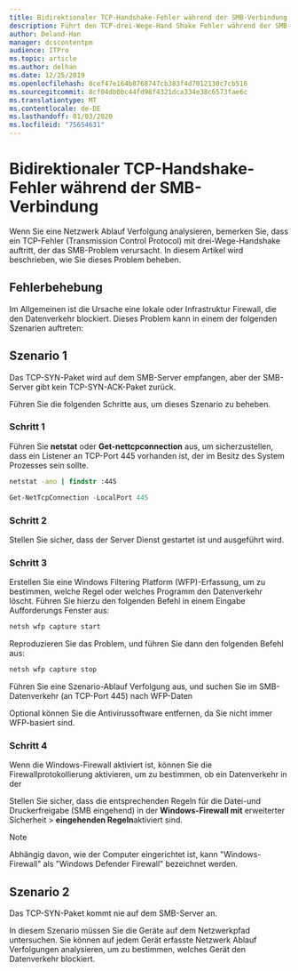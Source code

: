 ```yaml
---
title: Bidirektionaler TCP-Handshake-Fehler während der SMB-Verbindung
description: Führt den TCP-drei-Wege-Hand Shake Fehler während der SMB-Verbindung ein.
author: Deland-Han
manager: dcscontentpm
audience: ITPro
ms.topic: article
ms.author: delhan
ms.date: 12/25/2019
ms.openlocfilehash: 8cef47e164b8768747cb383f4d7012130c7cb516
ms.sourcegitcommit: 8cf04db0bc44fd98f4321dca334e38c6573fae6c
ms.translationtype: MT
ms.contentlocale: de-DE
ms.lasthandoff: 01/03/2020
ms.locfileid: "75654631"
---
```

# <a name="tcp-three-way-handshake-failure-during-smb-connection"></a>Bidirektionaler TCP-Handshake-Fehler während der SMB-Verbindung

Wenn Sie eine Netzwerk Ablauf Verfolgung analysieren, bemerken Sie, dass ein TCP-Fehler (Transmission Control Protocol) mit drei-Wege-Handshake auftritt, der das SMB-Problem verursacht. In diesem Artikel wird beschrieben, wie Sie dieses Problem beheben.

## <a name="troubleshooting"></a>Fehlerbehebung

Im Allgemeinen ist die Ursache eine lokale oder Infrastruktur Firewall, die den Datenverkehr blockiert. Dieses Problem kann in einem der folgenden Szenarien auftreten:

## <a name="scenario-1"></a>Szenario 1

Das TCP-SYN-Paket wird auf dem SMB-Server empfangen, aber der SMB-Server gibt kein TCP-SYN-ACK-Paket zurück.

Führen Sie die folgenden Schritte aus, um dieses Szenario zu beheben.

### <a name="step-1"></a>Schritt 1

Führen Sie **netstat** oder **Get-nettcpconnection** aus, um sicherzustellen, dass ein Listener an TCP-Port 445 vorhanden ist, der im Besitz des System Prozesses sein sollte.

```cmd
netstat -ano | findstr :445
```

```PowerShell
Get-NetTcpConnection -LocalPort 445
```

### <a name="step-2"></a>Schritt 2

Stellen Sie sicher, dass der Server Dienst gestartet ist und ausgeführt wird.

### <a name="step-3"></a>Schritt 3

Erstellen Sie eine Windows Filtering Platform (WFP)-Erfassung, um zu bestimmen, welche Regel oder welches Programm den Datenverkehr löscht. Führen Sie hierzu den folgenden Befehl in einem Eingabe Aufforderungs Fenster aus:

```cmd
netsh wfp capture start
```

Reproduzieren Sie das Problem, und führen Sie dann den folgenden Befehl aus:

```cmd
netsh wfp capture stop
```

Führen Sie eine Szenario-Ablauf Verfolgung aus, und suchen Sie im SMB-Datenverkehr (an TCP-Port 445) nach WFP-Daten

Optional können Sie die Antivirussoftware entfernen, da Sie nicht immer WFP-basiert sind.

### <a name="step-4"></a>Schritt 4

Wenn die Windows-Firewall aktiviert ist, können Sie die Firewallprotokollierung aktivieren, um zu bestimmen, ob ein Datenverkehr in der

Stellen Sie sicher, dass die entsprechenden Regeln für die Datei-und Druckerfreigabe (SMB eingehend) in der **Windows-Firewall mit** erweiterter Sicherheit \> **eingehenden Regeln**aktiviert sind.

> [!NOTE]
> Abhängig davon, wie der Computer eingerichtet ist, kann "Windows-Firewall" als "Windows Defender Firewall" bezeichnet werden.

## <a name="scenario-2"></a>Szenario 2

Das TCP-SYN-Paket kommt nie auf dem SMB-Server an.

In diesem Szenario müssen Sie die Geräte auf dem Netzwerkpfad untersuchen. Sie können auf jedem Gerät erfasste Netzwerk Ablauf Verfolgungen analysieren, um zu bestimmen, welches Gerät den Datenverkehr blockiert.
